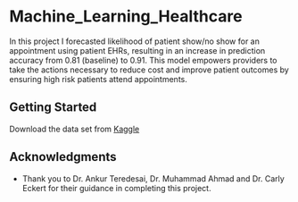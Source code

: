 # Machine_Learning_Healthcare

In this project I forecasted likelihood of patient show/no show for an appointment using patient EHRs, resulting in an increase in prediction accuracy from 0.81 (baseline) to 0.91. 
This model empowers providers to take the actions necessary to reduce cost and improve patient outcomes by ensuring high risk patients attend appointments.

## Getting Started

Download the data set from [Kaggle](https://www.kaggle.com/joniarroba/noshowappointments) 

## Acknowledgments
* Thank you to Dr. Ankur Teredesai, Dr. Muhammad Ahmad and Dr. Carly Eckert for their guidance in completing this project. 
